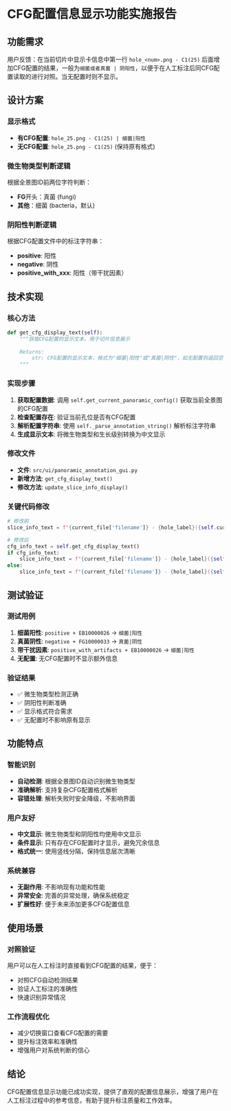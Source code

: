 # CFG配置信息显示功能实施报告

## 功能需求
用户反馈：在当前切片中显示卡信息中第一行 `hole_<num>.png - C1(25)` 后面增加CFG配置的结果，一般为`细菌或者真菌 | 阴阳性`，以便于在人工标注后同CFG配置读取的进行对照。当无配置时则不显示。

## 设计方案

### 显示格式
- **有CFG配置**: `hole_25.png - C1(25) | 细菌|阳性`
- **无CFG配置**: `hole_25.png - C1(25)` (保持原有格式)

### 微生物类型判断逻辑
根据全景图ID前两位字符判断：
- **FG**开头：真菌 (fungi)
- **其他**：细菌 (bacteria，默认)

### 阴阳性判断逻辑
根据CFG配置文件中的标注字符串：
- **positive**: 阳性
- **negative**: 阴性
- **positive_with_xxx**: 阳性（带干扰因素）

## 技术实现

### 核心方法
```python
def get_cfg_display_text(self):
    """获取CFG配置的显示文本，用于切片信息展示
    
    Returns:
        str: CFG配置的显示文本，格式为"细菌|阳性"或"真菌|阴性"，如无配置则返回空字符串
    """
```

### 实现步骤
1. **获取配置数据**: 调用 `self.get_current_panoramic_config()` 获取当前全景图的CFG配置
2. **检查配置存在**: 验证当前孔位是否有CFG配置
3. **解析配置字符串**: 使用 `self._parse_annotation_string()` 解析标注字符串
4. **生成显示文本**: 将微生物类型和生长级别转换为中文显示

### 修改文件
- **文件**: `src/ui/panoramic_annotation_gui.py`
- **新增方法**: `get_cfg_display_text()`
- **修改方法**: `update_slice_info_display()`

### 关键代码修改
```python
# 修改前
slice_info_text = f"{current_file['filename']} - {hole_label}({self.current_hole_number})"

# 修改后
cfg_info_text = self.get_cfg_display_text()
if cfg_info_text:
    slice_info_text = f"{current_file['filename']} - {hole_label}({self.current_hole_number}) | {cfg_info_text}"
else:
    slice_info_text = f"{current_file['filename']} - {hole_label}({self.current_hole_number})"
```

## 测试验证

### 测试用例
1. **细菌阳性**: `positive + EB10000026` → `细菌|阳性`
2. **真菌阴性**: `negative + FG10000033` → `真菌|阴性`  
3. **带干扰因素**: `positive_with_artifacts + EB10000026` → `细菌|阳性`
4. **无配置**: 无CFG配置时不显示额外信息

### 验证结果
- ✅ 微生物类型检测正确
- ✅ 阴阳性判断准确
- ✅ 显示格式符合需求
- ✅ 无配置时不影响原有显示

## 功能特点

### 智能识别
- **自动检测**: 根据全景图ID自动识别微生物类型
- **准确解析**: 支持复杂CFG配置格式解析
- **容错处理**: 解析失败时安全降级，不影响界面

### 用户友好
- **中文显示**: 微生物类型和阴阳性均使用中文显示
- **条件显示**: 只有存在CFG配置时才显示，避免冗余信息
- **格式统一**: 使用竖线分隔，保持信息层次清晰

### 系统兼容
- **无副作用**: 不影响现有功能和性能
- **异常安全**: 完善的异常处理，确保系统稳定
- **扩展性好**: 便于未来添加更多CFG配置信息

## 使用场景

### 对照验证
用户可以在人工标注时直接看到CFG配置的结果，便于：
- 对照CFG自动检测结果
- 验证人工标注的准确性
- 快速识别异常情况

### 工作流程优化
- 减少切换窗口查看CFG配置的需要
- 提升标注效率和准确性
- 增强用户对系统判断的信心

## 结论
CFG配置信息显示功能已成功实现，提供了直观的配置信息展示，增强了用户在人工标注过程中的参考信息，有助于提升标注质量和工作效率。
